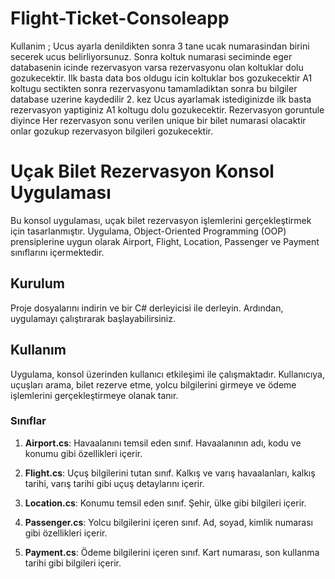 # Flight-Ticket-Consoleapp

Kullanim ; Ucus ayarla denildikten sonra 3 tane ucak numarasindan birini secerek ucus belirliyorsunuz. Sonra koltuk numarasi seciminde eger databasenin icinde rezervasyon varsa rezervasyonu olan koltuklar dolu gozukecektir. 
Ilk basta data bos oldugu icin koltuklar bos gozukecektir
A1 koltugu sectikten sonra rezervasyonu tamamladiktan sonra bu bilgiler database uzerine kaydedilir
2. kez Ucus ayarlamak istediginizde ilk basta rezervasyon yaptiginiz A1 koltugu dolu gozukecektir. 
Rezervasyon goruntule diyince Her rezervasyon sonu verilen unique bir bilet numarasi olacaktir onlar gozukup rezervasyon bilgileri gozukecektir.


# Uçak Bilet Rezervasyon Konsol Uygulaması

Bu konsol uygulaması, uçak bilet rezervasyon işlemlerini gerçekleştirmek için tasarlanmıştır. Uygulama, Object-Oriented Programming (OOP) prensiplerine uygun olarak Airport, Flight, Location, Passenger ve Payment sınıflarını içermektedir.

## Kurulum

Proje dosyalarını indirin ve bir C# derleyicisi ile derleyin. Ardından, uygulamayı çalıştırarak başlayabilirsiniz.

## Kullanım

Uygulama, konsol üzerinden kullanıcı etkileşimi ile çalışmaktadır. Kullanıcıya, uçuşları arama, bilet rezerve etme, yolcu bilgilerini girmeye ve ödeme işlemlerini gerçekleştirmeye olanak tanır.

### Sınıflar

1. **Airport.cs**: Havaalanını temsil eden sınıf. Havaalanının adı, kodu ve konumu gibi özellikleri içerir.

2. **Flight.cs**: Uçuş bilgilerini tutan sınıf. Kalkış ve varış havaalanları, kalkış tarihi, varış tarihi gibi uçuş detaylarını içerir.

3. **Location.cs**: Konumu temsil eden sınıf. Şehir, ülke gibi bilgileri içerir.

4. **Passenger.cs**: Yolcu bilgilerini içeren sınıf. Ad, soyad, kimlik numarası gibi özellikleri içerir.

5. **Payment.cs**: Ödeme bilgilerini içeren sınıf. Kart numarası, son kullanma tarihi gibi bilgileri içerir.


